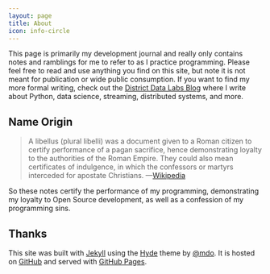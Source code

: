 ```yaml
---
layout: page
title: About
icon: info-circle
---
```


This page is primarily my development journal and really only contains notes and ramblings for me to refer to as I practice programming. Please feel free to read and use anything you find on this site, but note it is not meant for publication or wide public consumption. If you want to find my more formal writing, check out the [District Data Labs Blog](http://blog.districtdatalabs.com/) where I write about Python, data science, streaming, distributed systems, and more.

## Name Origin

> A libellus (plural libelli) was a document given to a Roman citizen to certify performance of a pagan sacrifice, hence demonstrating loyalty to the authorities of the Roman Empire. They could also mean certificates of indulgence, in which the confessors or martyrs interceded for apostate Christians. &mdash;[Wikipedia](https://en.wikipedia.org/wiki/Libellus)

So these notes certify the performance of my programming, demonstrating my loyalty to Open Source development, as well as a confession of my programming sins.

## Thanks

This site was built with [Jekyll](http://jekyllrb.com/) using the [Hyde](http://hyde.getpoole.com/) theme by [@mdo](https://twitter.com/mdo). It is hosted on [GitHub](https://github.com/bbengfort/bbengfort.github.io/) and served with [GitHub Pages](https://pages.github.com/).
